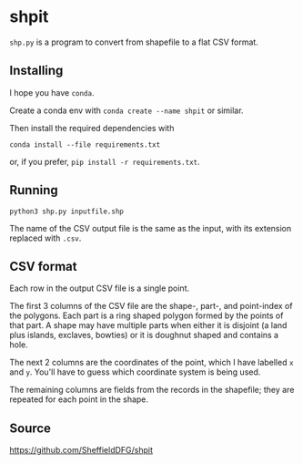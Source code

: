 # shpit

`shp.py` is a program to convert from shapefile to a flat CSV format.

## Installing

I hope you have `conda`.

Create a conda env with `conda create --name shpit` or similar.

Then install the required dependencies with

    conda install --file requirements.txt

or, if you prefer, `pip install -r requirements.txt`.

## Running

    python3 shp.py inputfile.shp

The name of the CSV output file is the same as the input,
with its extension replaced with `.csv`.

## CSV format

Each row in the output CSV file is a single point.

The first 3 columns of the CSV file
are the shape-, part-, and point-index of the polygons.
Each part is a ring shaped polygon formed by the points of that part.
A shape may have multiple parts when either
it is disjoint (a land plus islands, exclaves, bowties) or
it is doughnut shaped and contains a hole.

The next 2 columns are the coordinates of the point,
which I have labelled `x` and `y`.
You'll have to guess which coordinate system is being used.

The remaining columns are fields from the records in the shapefile;
they are repeated for each point in the shape.

## Source

https://github.com/SheffieldDFG/shpit
